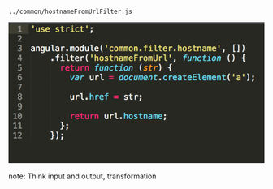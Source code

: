 `../common/hostnameFromUrlFilter.js`

![Filter Code](/img/code-filter-1.png)

note:
    Think input and output, transformation
